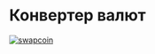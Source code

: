 # Конвертер валют

[![swapcoin](https://s.iimg.su/s/09/th_TDNiN2DEpDtScdKrGGTc13pCnKuW7LWJc3gp6ckV.png)](https://iimg.su/i/dK2E7)


